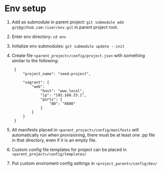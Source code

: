 Env setup
===================
1. Add as submodule in parent project:  `git submodule add git@github.com:riser/env.git` in parent project root.
2. Enter env directory: `cd env`
3. Initialize env submodules: `git submodule update --init`
4. Create file `<parent_project>/config/project.json` with something similar to the following:

        {
            "project_name": "seed-project",

            "vagrant": {
                "web": 
                    "host": "www.local",
                    "ip": "192.168.33.1",
                    "ports": {
                        "80": "8080"
                    }
                }
            }
        }
    
5. All manifests placed in `<parent_project>/config/manifests` will automatically run when provisioning, there must be at least one .pp file in that directory, even if it is an empty file.
6. Custom config file templates for project can be placed in `<parent_project>/config/templates/`
7. Put custom enviroment config settings in `<project_parent>/config/dev/`
